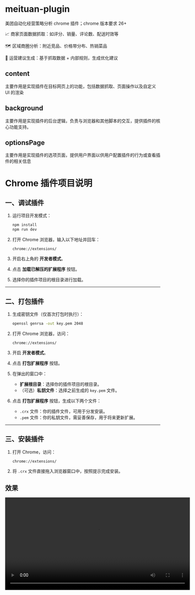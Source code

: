 # meituan-plugin
美团自动化经营策略分析 chrome 插件；chrome 版本要求 26+

📈 商家页面数据抓取：如评分、销量、评论数、配送时效等

🗺️ 区域商圈分析：附近竞品、价格带分布、热销菜品

🧠 运营建议生成：基于抓取数据 + 内部规则，生成优化建议

## content
主要作用是实现插件在目标网页上的功能，包括数据抓取、页面操作以及自定义 UI 的渲染

## background
主要作用是实现插件的后台逻辑，负责与浏览器和其他脚本的交互，提供插件的核心功能支持。

## optionsPage
主要作用是实现插件的选项页面，提供用户界面以供用户配置插件的行为或查看插件的相关信息

# Chrome 插件项目说明

## 一、调试插件

1. 运行项目开发模式：
   ```bash
   npm install
   npm run dev
   ```

2. 打开 Chrome 浏览器，输入以下地址并回车：
   ```
   chrome://extensions/
   ```

3. 开启右上角的 **开发者模式**。

4. 点击 **加载已解压的扩展程序** 按钮。

5. 选择你的插件项目的根目录进行加载。

---

## 二、打包插件

1. 生成密钥文件（仅首次打包时执行）：
   ```bash
   openssl genrsa -out key.pem 2048
   ```

2. 打开 Chrome 浏览器，访问：
   ```
   chrome://extensions/
   ```

3. 开启 **开发者模式**。

4. 点击 **打包扩展程序** 按钮。

5. 在弹出的窗口中：
   - **扩展根目录**：选择你的插件项目的根目录。
   - （可选）**私钥文件**：选择之前生成的 `key.pem` 文件。

6. 点击 **打包扩展程序** 按钮，生成以下两个文件：
   - `.crx` 文件：你的插件文件，可用于分发安装。
   - `.pem` 文件：你的私钥文件，需妥善保存，用于将来更新扩展。

---

## 三、安装插件

1. 打开 Chrome，访问：
   ```
   chrome://extensions/
   ```

2. 将 `.crx` 文件直接拖入浏览器窗口中，按照提示完成安装。

## 效果
<video src="https://github.com/nibilin33/meituan-plugin/raw/main/assets/effect.mp4" controls width="600"></video>

